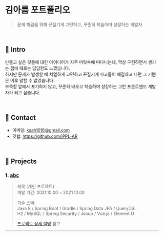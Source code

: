 # 김아름 포트폴리오
>문제 해결을 위해 끈질기게 고민하고, 꾸준히 학습하며 성장하는 개발자 

</br>

## :pushpin: Intro
만들고 싶은 것들에 대한 아이디어가 자주 머릿속에 떠다니는데, 막상 구현하면서 생기는 갭에 때로는 답답함도 느꼈습니다.   
하지만 문제가 발생할 때 치열하게 고민하고 끈질기게 파고들어 해결하고 나면 그 기쁨은 이루 말할 수 없었습니다.   
부족함 앞에서 포기하지 않고, 꾸준히 배우고 학습하며 성장하는 그런 프론트엔드 개발자가 되고 싶습니다.   

</br>

## :pushpin: Contact
- 이메일: ksah1016@gmail.com
- 깃헙: https://github.com/iPPL-AR

</br>

## :pushpin: Projects
### 1. [abc](https://github.com/iPPL-AR/aa)
>제목 (개인 프로젝트)  
>개발 기간: 2021.10.00 ~ 2021.10.00  
>  
>기술 스택:  
>Java 8 / Spring Boot / Gradle / Spring Data JPA / QueryDSL  
>H2 / MySQL / Spring Security / Jsoup / Vue.js / Element U  
>  
>[프로젝트 상세 설명](https://github.com/iPPL-AR/aa) 참고

---

